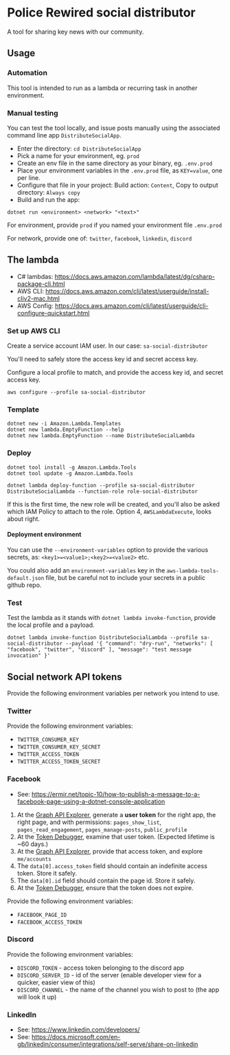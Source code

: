 ﻿# Police Rewired social distributor

A tool for sharing key news with our community.

## Usage

### Automation

This tool is intended to run as a lambda or recurring task in another environment.

### Manual testing

You can test the tool locally, and issue posts manually using the associated command line app `DistributeSocialApp`.

* Enter the directory: `cd DistributeSocialApp`
* Pick a name for your environment, eg. `prod`
* Create an env file in the same directory as your binary, eg. `.env.prod`
* Place your environment variables in the `.env.prod` file, as `KEY=value`, one per line.
* Configure that file in your project: Build action: `Content`, Copy to output directory: `Always copy`
* Build and run the app:

```
dotnet run <environment> <network> "<text>"
```

For environment, provide `prod` if you named your environment file `.env.prod`

For network, provide one of: `twitter`, `facebook`, `linkedin`, `discord`

## The lambda

* C# lambdas: https://docs.aws.amazon.com/lambda/latest/dg/csharp-package-cli.html
* AWS CLI: https://docs.aws.amazon.com/cli/latest/userguide/install-cliv2-mac.html
* AWS Config: https://docs.aws.amazon.com/cli/latest/userguide/cli-configure-quickstart.html

### Set up AWS CLI

Create a service account IAM user. In our case: `sa-social-distributor`

You'll need to safely store the access key id and secret access key.

Configure a local profile to match, and provide the access key id, and secret access key.

```
aws configure --profile sa-social-distributor
```

### Template

```
dotnet new -i Amazon.Lambda.Templates
dotnet new lambda.EmptyFunction --help
dotnet new lambda.EmptyFunction --name DistributeSocialLambda
```

### Deploy

```
dotnet tool install -g Amazon.Lambda.Tools
dotnet tool update -g Amazon.Lambda.Tools
```

```
dotnet lambda deploy-function --profile sa-social-distributor DistributeSocialLambda --function-role role-social-distributor
```

If this is the first time, the new role will be created, and you'll also be asked which IAM Policy to attach to the role. Option 4, `AWSLambdaExecute`, looks about right.

#### Deployment environment

You can use the `--environment-variables` option to provide the various secrets, as: `<key1>=<value1>;<key2>=<value2>` etc.

You could also add an `environment-variables` key in the `aws-lambda-tools-default.json` file, but be careful not to include your secrets in a public github repo.


### Test

Test the lambda as it stands with `dotnet lambda invoke-function`, provide the local profile and a payload.

```
dotnet lambda invoke-function DistributeSocialLambda --profile sa-social-distributor --payload '{ "command": "dry-run", "networks": [ "facebook", "twitter", "discord" ], "message": "test message invocation" }'
```

## Social network API tokens

Provide the following environment variables per network you intend to use.

### Twitter

Provide the following environment variables:

* `TWITTER_CONSUMER_KEY`
* `TWITTER_CONSUMER_KEY_SECRET`
* `TWITTER_ACCESS_TOKEN`
* `TWITTER_ACCESS_TOKEN_SECRET`

### Facebook

* See: https://ermir.net/topic-10/how-to-publish-a-message-to-a-facebook-page-using-a-dotnet-console-application

1. At the [Graph API Explorer](https://developers.facebook.com/tools/explorer), generate a **user token** for the right app, the right page, and with permissions: `pages_show_list`, `pages_read_engagement`, `pages_manage-posts`, `public_profile`
2. At the [Token Debugger](https://developers.facebook.com/tools/accesstoken/), examine that user token. (Expected lifetime is ~60 days.)
3. At the [Graph API Explorer](https://developers.facebook.com/tools/explorer/?method=GET&path=me%2Faccounts&version=v10.0), provide that access token, and explore `me/accounts`
4. The `data[0].access_token` field should contain an indefinite access token. Store it safely.
5. The `data[0].id` field should contain the page id. Store it safely.
5. At the [Token Debugger](https://developers.facebook.com/tools/accesstoken/), ensure that the token does not expire.

Provide the following environment variables:

* `FACEBOOK_PAGE_ID`
* `FACEBOOK_ACCESS_TOKEN`

### Discord

Provide the following environment variables:

* `DISCORD_TOKEN` - access token belonging to the discord app
* `DISCORD_SERVER_ID` - id of the server (enable developer view for a quicker, easier view of this)
* `DISCORD_CHANNEL` - the name of the channel you wish to post to (the app will look it up)

### LinkedIn

* See: https://www.linkedin.com/developers/
* See: https://docs.microsoft.com/en-gb/linkedin/consumer/integrations/self-serve/share-on-linkedin
